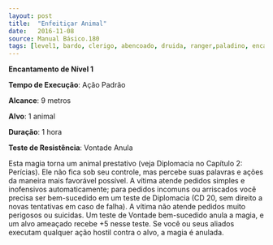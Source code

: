 ```yaml
---
layout: post
title:  "Enfeitiçar Animal"
date:   2016-11-08
source: Manual Básico.180
tags: [level1, bardo, clerigo, abencoado, druida, ranger,paladino, encantamento, padrao, metros, alvo, hora, vontade, anula]
---
```


**Encantamento de Nível 1**

**Tempo de Execução**: Ação Padrão

**Alcance**: 9 metros

**Alvo**: 1 animal

**Duração**: 1 hora

**Teste de Resistência**: Vontade Anula

Esta magia torna um animal prestativo (veja Diplomacia no Capítulo 2: Perícias). Ele não fica sob seu
controle, mas percebe suas palavras e ações da maneira mais favorável possível. A vítima
atende pedidos simples e inofensivos automaticamente; para pedidos incomuns ou arriscados você precisa ser bem-sucedido em
um teste de Diplomacia (CD 20, sem direito a novas tentativas em caso de falha). A vítima não atende pedidos muito perigosos
ou suicidas.
Um teste de Vontade bem-sucedido anula a magia, e um alvo ameaçado recebe +5 nesse teste. Se você ou seus aliados executam qualquer ação hostil contra o alvo, a magia é anulada.
